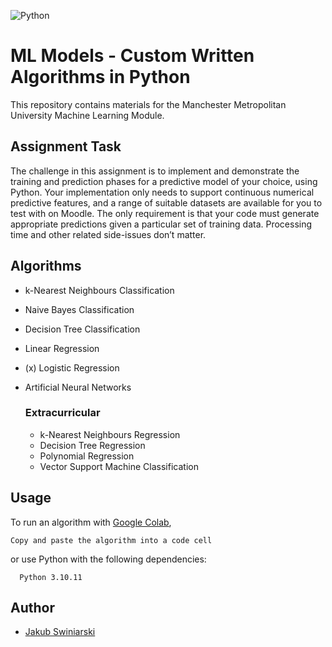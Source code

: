 
![Python](https://img.shields.io/badge/python-3670A0?style=for-the-badge&logo=python&logoColor=ffdd54)
# ML Models - Custom Written Algorithms in Python

This repository contains materials for the Manchester Metropolitan University Machine Learning Module.


## Assignment Task

The challenge in this assignment is to implement and demonstrate the training and prediction phases for a predictive
model of your choice, using Python. Your implementation only needs to support continuous numerical predictive
features, and a range of suitable datasets are available for you to test with on Moodle. The only requirement is that your code must generate appropriate predictions given a particular set of training data.
Processing time and other related side-issues don’t matter.


## Algorithms

- k-Nearest Neighbours Classification
- Naive Bayes Classification
- Decision Tree Classification
- Linear Regression
- (x) Logistic Regression
- Artificial Neural Networks

    ### Extracurricular
    - k-Nearest Neighbours Regression
    - Decision Tree Regression
    - Polynomial Regression
    - Vector Support Machine Classification

## Usage

To run an algorithm with [Google Colab](https://colab.research.google.com/), 
```
Copy and paste the algorithm into a code cell
```
or use Python with the following dependencies:

```
  Python 3.10.11
```


## Author

- [Jakub Swiniarski](https://www.github.com/jspako)

